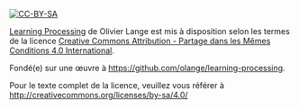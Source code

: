 [![CC-BY-SA](http://i.creativecommons.org/l/by-sa/4.0/88x31.png)](http://creativecommons.org/licenses/by-sa/4.0/)

[Learning Processing](https://github.com/olange/learning-processing) de Olivier Lange est mis à disposition selon les termes de la licence [Creative Commons Attribution - Partage dans les Mêmes Conditions 4.0 International](http://creativecommons.org/licenses/by-sa/4.0/).

Fondé(e) sur une œuvre à https://github.com/olange/learning-processing.

Pour le texte complet de la licence, veuillez vous référer à http://creativecommons.org/licenses/by-sa/4.0/

